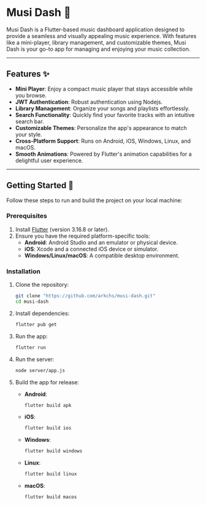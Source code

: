 # Musi Dash 🎵

Musi Dash is a Flutter-based music dashboard application designed to provide a seamless and visually appealing music experience. With features like a mini-player, library management, and customizable themes, Musi Dash is your go-to app for managing and enjoying your music collection.

---

## Features ✨

- **Mini Player**: Enjoy a compact music player that stays accessible while you browse.
- **JWT Authentication**: Robust authentication using Nodejs.
- **Library Management**: Organize your songs and playlists effortlessly.
- **Search Functionality**: Quickly find your favorite tracks with an intuitive search bar.
- **Customizable Themes**: Personalize the app's appearance to match your style.
- **Cross-Platform Support**: Runs on Android, iOS, Windows, Linux, and macOS.
- **Smooth Animations**: Powered by Flutter's animation capabilities for a delightful user experience.

---

## Getting Started 🚀

Follow these steps to run and build the project on your local machine:

### Prerequisites
1. Install [Flutter](https://docs.flutter.dev/get-started/install) (version 3.16.8 or later).
2. Ensure you have the required platform-specific tools:
   - **Android**: Android Studio and an emulator or physical device.
   - **iOS**: Xcode and a connected iOS device or simulator.
   - **Windows/Linux/macOS**: A compatible desktop environment.

### Installation
1. Clone the repository:
   ```bash
   git clone "https://github.com/arkchs/musi-dash.git"
   cd musi-dash
   ```
2. Install dependencies:
   ```bash
   flutter pub get
   ```
3. Run the app:
   ```bash
   flutter run
   ```
4. Run the server:
   ```bash
   node server/app.js
   ```

4. Build the app for release:
   - **Android**:
     ```bash
     flutter build apk
     ```
   - **iOS**:
     ```bash
     flutter build ios
     ```
   - **Windows**:
     ```bash
     flutter build windows
     ```
   - **Linux**:
     ```bash
     flutter build linux
     ```
   - **macOS**:
     ```bash
     flutter build macos
     ```
